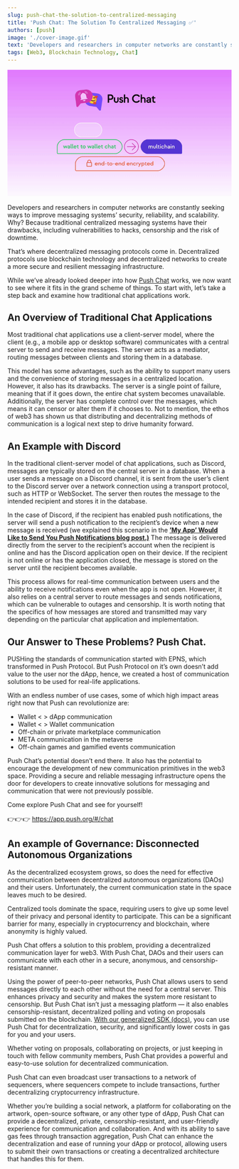 ```yaml
---
slug: push-chat-the-solution-to-centralized-messaging
title: 'Push Chat: The Solution To Centralized Messaging ✅'
authors: [push]
image: './cover-image.gif'
text: 'Developers and researchers in computer networks are constantly seeking ways to improve messaging systems’ security, reliability, and scalability. Why? Because traditional centralized messaging systems have their drawbacks, including vulnerabilities to hacks, censorship and the risk of downtime.'
tags: [Web3, Blockchain Technology, Chat]
---
```


![Cover image of Push Chat: The Solution To Centralized Messaging ✅](./cover-image.gif)

<!--truncate-->

Developers and researchers in computer networks are constantly seeking ways to improve messaging systems’ security, reliability, and scalability. Why? Because traditional centralized messaging systems have their drawbacks, including vulnerabilities to hacks, censorship and the risk of downtime.

That’s where decentralized messaging protocols come in. Decentralized protocols use blockchain technology and decentralized networks to create a more secure and resilient messaging infrastructure.

While we’ve already looked deeper into how [Push Chat](https://medium.com/push-protocol/were-still-pushing-a-deeper-look-into-push-chat-90fdea8d9e8e) works, we now want to see where it fits in the grand scheme of things. To start with, let’s take a step back and examine how traditional chat applications work.

## An Overview of Traditional Chat Applications

Most traditional chat applications use a client-server model, where the client (e.g., a mobile app or desktop software) communicates with a central server to send and receive messages. The server acts as a mediator, routing messages between clients and storing them in a database.

This model has some advantages, such as the ability to support many users and the convenience of storing messages in a centralized location. However, it also has its drawbacks. The server is a single point of failure, meaning that if it goes down, the entire chat system becomes unavailable. Additionally, the server has complete control over the messages, which means it can censor or alter them if it chooses to. Not to mention, the ethos of web3 has shown us that distributing and decentralizing methods of communication is a logical next step to drive humanity forward.

## An Example with Discord

In the traditional client-server model of chat applications, such as Discord, messages are typically stored on the central server in a database. When a user sends a message on a Discord channel, it is sent from the user’s client to the Discord server over a network connection using a transport protocol, such as HTTP or WebSocket. The server then routes the message to the intended recipient and stores it in the database.

In the case of Discord, if the recipient has enabled push notifications, the server will send a push notification to the recipient’s device when a new message is received (we explained this scenario in the <a href="https://medium.com/push-protocol/my-app-would-like-to-send-you-push-notifications-4b591a68f803"><b>’My App’ Would Like to Send You Push Notifications blog post.)</b></a> The message is delivered directly from the server to the recipient’s account when the recipient is online and has the Discord application open on their device. If the recipient is not online or has the application closed, the message is stored on the server until the recipient becomes available.

This process allows for real-time communication between users and the ability to receive notifications even when the app is not open. However, it also relies on a central server to route messages and sends notifications, which can be vulnerable to outages and censorship. It is worth noting that the specifics of how messages are stored and transmitted may vary depending on the particular chat application and implementation.

## Our Answer to These Problems? Push Chat.

PUSHing the standards of communication started with EPNS, which transformed in Push Protocol. But Push Protocol on it’s own doesn’t add value to the user nor the dApp, hence, we created a host of communication solutions to be used for real-life applications.

With an endless number of use cases, some of which high impact areas right now that Push can revolutionize are:

- Wallet &lt; &gt; dApp communication
- Wallet &lt; &gt; Wallet communication
- Off-chain or private marketplace communication
- META communication in the metaverse
- Off-chain games and gamified events communication

Push Chat’s potential doesn’t end there. It also has the potential to encourage the development of new communication primitives in the web3 space. Providing a secure and reliable messaging infrastructure opens the door for developers to create innovative solutions for messaging and communication that were not previously possible.

Come explore Push Chat and see for yourself!

👉👉👉 https://app.push.org/#/chat

## An example of Governance: Disconnected Autonomous Organizations

As the decentralized ecosystem grows, so does the need for effective communication between decentralized autonomous organizations (DAOs) and their users. Unfortunately, the current communication state in the space leaves much to be desired.

Centralized tools dominate the space, requiring users to give up some level of their privacy and personal identity to participate. This can be a significant barrier for many, especially in cryptocurrency and blockchain, where anonymity is highly valued.

Push Chat offers a solution to this problem, providing a decentralized communication layer for web3. With Push Chat, DAOs and their users can communicate with each other in a secure, anonymous, and censorship-resistant manner.

Using the power of peer-to-peer networks, Push Chat allows users to send messages directly to each other without the need for a central server. This enhances privacy and security and makes the system more resistant to censorship. But Push Chat isn’t just a messaging platform — it also enables censorship-resistant, decentralized polling and voting on proposals submitted on the blockchain. [With our generalized SDK (docs)](/docs/chat/concepts/push-chat-architecture/), you can use Push Chat for decentralization, security, and significantly lower costs in gas for you and your users.

Whether voting on proposals, collaborating on projects, or just keeping in touch with fellow community members, Push Chat provides a powerful and easy-to-use solution for decentralized communication.

Push Chat can even broadcast user transactions to a network of sequencers, where sequencers compete to include transactions, further decentralizing cryptocurrency infrastructure.

Whether you’re building a social network, a platform for collaborating on the artwork, open-source software, or any other type of dApp, Push Chat can provide a decentralized, private, censorship-resistant, and user-friendly experience for communication and collaboration. And with its ability to save gas fees through transaction aggregation, Push Chat can enhance the decentralization and ease of running your dApp or protocol, allowing users to submit their own transactions or creating a decentralized architecture that handles this for them.

